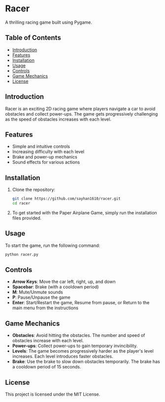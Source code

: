 # Racer

A thrilling racing game built using Pygame.

## Table of Contents

- [Introduction](#introduction)
- [Features](#features)
- [Installation](#installation)
- [Usage](#usage)
- [Controls](#controls)
- [Game Mechanics](#game-mechanics)
- [License](#license)

## Introduction

Racer is an exciting 2D racing game where players navigate a car to avoid obstacles and collect power-ups. The game gets progressively challenging as the speed of obstacles increases with each level.

## Features

- Simple and intuitive controls
- Increasing difficulty with each level
- Brake and power-up mechanics
- Sound effects for various actions

## Installation

1. Clone the repository:

   ```bash
   git clone https://github.com/sayhan1610/racer.git
   cd racer
   ```

2. To get started with the Paper Airplane Game, simply run the installation files provided.
## Usage

To start the game, run the following command:

```bash
python racer.py
```

## Controls

- **Arrow Keys**: Move the car left, right, up, and down
- **Spacebar**: Brake (with a cooldown period)
- **M**: Mute/Unmute sounds
- **P**: Pause/Unpause the game
- **Enter**: Start/Restart the game, Resume from pause, or Return to the main menu from the instructions

## Game Mechanics

- **Obstacles**: Avoid hitting the obstacles. The number and speed of obstacles increase with each level.
- **Power-ups**: Collect power-ups to gain temporary invincibility.
- **Levels**: The game becomes progressively harder as the player's level increases. Each level introduces faster obstacles.
- **Brake**: Use the brake to slow down obstacles temporarily. The brake has a cooldown period of 15 seconds.

## License

This project is licensed under the MIT License.
